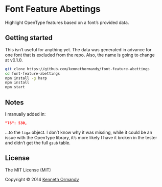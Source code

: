 <!--
[![Header image, 728px wide, @2x for hi-dpi devices.](preview.png)](https://github.com/kennethormandy/font-feature-abetting)

***
-->
# Font Feature Abettings

Highlight OpenType features based on a font’s provided data.

## Getting started

This isn’t useful for anything yet. The data was generated in advance for one font that is excluded from the repo. Also, the name is going to change at v0.1.0.

```sh
git clone https://github.com/kennethormandy/font-feature-abettings
cd font-feature-abettings
npm install -g harp
npm install
npm start
```

## Notes

I manually added in:

```json
"76": 530,
```

…to the `liga` object. I don’t know why it was missing, while it could be an issue with the OpenType library, it’s more likely I have it broken in the tester and didn’t get the full `gsub` table.

## License

The MIT License (MIT)

Copyright © 2014 [Kenneth Ormandy](http://kennethormandy.com)
